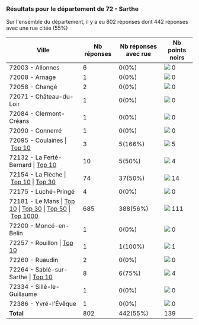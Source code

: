 ### Résultats pour le département de 72 - Sarthe

Sur l'ensemble du département, il y a eu 802 réponses dont 442 réponses avec une rue citée (55%)

| Ville | Nb réponses | Nb réponses avec rue | Nb points noirs |
|-------------|-------------|----------------------|-----------------|
|72003 - Allonnes|6|0(0%)|<img src="../../img/bar_0.gif" />&nbsp;0|
|72008 - Arnage|1|0(0%)|<img src="../../img/bar_0.gif" />&nbsp;0|
|72058 - Changé|2|0(0%)|<img src="../../img/bar_0.gif" />&nbsp;0|
|72071 - Château-du-Loir|1|0(0%)|<img src="../../img/bar_0.gif" />&nbsp;0|
|72084 - Clermont-Créans|1|0(0%)|<img src="../../img/bar_0.gif" />&nbsp;0|
|72090 - Connerré|1|0(0%)|<img src="../../img/bar_0.gif" />&nbsp;0|
|72095 - Coulaines&nbsp;&#124;&nbsp;<a href='72095 - Coulaines_top5.md'>Top 10</a>|3|5(166%)|<img src="../../img/bar_3.gif" />&nbsp;5|
|72132 - La Ferté-Bernard&nbsp;&#124;&nbsp;<a href='72132 - La Ferté-Bernard_top4.md'>Top 10</a>|10|5(50%)|<img src="../../img/bar_2.gif" />&nbsp;4|
|72154 - La Flèche&nbsp;&#124;&nbsp;<a href='72154 - La Flèche_top10.md'>Top 10</a>&nbsp;&#124;&nbsp;<a href='72154 - La Flèche_top14.md'>Top 30</a>|74|37(50%)|<img src="../../img/bar_10.gif" />&nbsp;14|
|72175 - Luché-Pringé|4|0(0%)|<img src="../../img/bar_0.gif" />&nbsp;0|
|72181 - Le Mans&nbsp;&#124;&nbsp;<a href='72181 - Le Mans_top10.md'>Top 10</a>&nbsp;&#124;&nbsp;<a href='72181 - Le Mans_top30.md'>Top 30</a>&nbsp;&#124;&nbsp;<a href='72181 - Le Mans_top50.md'>Top 50</a>&nbsp;&#124;&nbsp;<a href='72181 - Le Mans_top111.md'>Top 1000</a>|685|388(56%)|<img src="../../img/bar_79.gif" />&nbsp;111|
|72200 - Moncé-en-Belin|1|0(0%)|<img src="../../img/bar_0.gif" />&nbsp;0|
|72257 - Rouillon&nbsp;&#124;&nbsp;<a href='72257 - Rouillon_top1.md'>Top 10</a>|1|1(100%)|<img src="../../img/bar_0.gif" />&nbsp;1|
|72260 - Ruaudin|2|0(0%)|<img src="../../img/bar_0.gif" />&nbsp;0|
|72264 - Sablé-sur-Sarthe&nbsp;&#124;&nbsp;<a href='72264 - Sablé-sur-Sarthe_top4.md'>Top 10</a>|8|6(75%)|<img src="../../img/bar_2.gif" />&nbsp;4|
|72334 - Sillé-le-Guillaume|1|0(0%)|<img src="../../img/bar_0.gif" />&nbsp;0|
|72386 - Yvré-l'Évêque|1|0(0%)|<img src="../../img/bar_0.gif" />&nbsp;0|
| **Total** |802|442(55%)|139|
